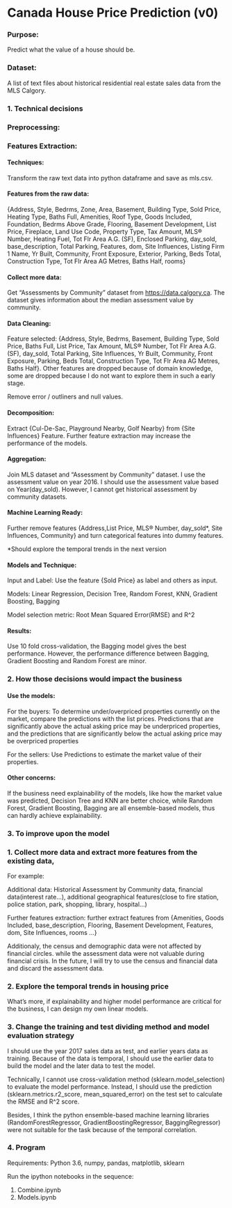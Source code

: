 # Canada House Price Prediction (v0)

### Purpose: 
Predict what the value of a house should be.


### Dataset: 
A list of text files about historical residential real estate sales data from the MLS Calgory.


### 1. Technical decisions


### Preprocessing: 

### Features Extraction: 

#### 	Techniques: 

  Transform the raw text data into python dataframe and save as mls.csv. 

#### 	Features from the raw data: 

  {Address, Style, Bedrms, Zone, Area, Basement, Building Type, Sold Price, Heating Type, Baths Full, Amenities, 
  Roof Type, Goods Included, Foundation, Bedrms Above Grade, Flooring, Basement Development, List Price, 
  Fireplace, Land Use Code, Property Type, Tax Amount, MLS® Number, Heating Fuel, 
  Tot Flr Area A.G. (SF), Enclosed Parking, day_sold, base_description, Total Parking, 
  Features, dom, Site Influences, Listing Firm 1 Name, Yr Built, Community, Front Exposure, 
  Exterior, Parking, Beds Total, Construction Type, Tot Flr Area AG Metres, Baths Half, rooms}

####  Collect more data: 

  Get “Assessments by Community” dataset from https://data.calgory.ca. The dataset gives information
  about the median assessment value by community.

#### Data Cleaning: 

  Feature selected: {Address, Style, Bedrms, Basement, Building Type, Sold Price, Baths Full, 
  List Price, Tax Amount, MLS® Number, Tot Flr Area A.G. (SF), day_sold, Total Parking, 
  Site Influences, Yr Built, Community, Front Exposure, Parking, Beds Total, Construction Type, 
  Tot Flr Area AG Metres, Baths Half}. Other features are dropped because of domain knowledge, 
  some are dropped because I do not want to explore them in such a early stage.

  Remove error / outliners and null values. 

#### 	Decomposition: 

  Extract {Cul-De-Sac, Playground Nearby, Golf Nearby} from {Site Influences} Feature. Further 
  feature extraction may increase the performance of the models.

#### 	Aggregation: 

  Join MLS dataset and “Assessment by Community” dataset. I use the assessment value on year 2016. 
  I should use the assessment value based on Year(day_sold). However, I cannot get historical 
  assessment by community datasets. 

#### Machine Learning Ready: 

  Further remove features {Address,List Price, MLS® Number, day_sold*, Site Influences, Community} 
  and turn categorical features into dummy features.
  
  *Should explore the temporal trends in the next version

#### Models and Technique: 

  Input and Label: Use the feature {Sold Price} as label and others as input.
 
  Models: Linear Regression, Decision Tree, Random Forest, KNN, Gradient Boosting, Bagging

  Model selection metric: Root Mean Squared Error(RMSE) and R^2

####  Results:

  Use 10 fold cross-validation, the Bagging model gives the best performance. However, the performance 
  difference between Bagging, Gradient Boosting and Random Forest are minor. 



### 2. How those decisions would impact the business

#### Use the models:

  For the buyers: To determine under/overpriced properties currently on the market, compare the 
  predictions with the list prices. Predictions that are significantly above the actual asking 
  price may be underpriced properties, and the predictions that are significantly below the 
  actual asking price may be overpriced properties
  
  For the sellers: Use Predictions to estimate the market value of their properties.

#### Other concerns:
  
  If the business need explainability of the models, like how the market value was predicted, 
  Decision Tree and KNN are better choice, while Random Forest, Gradient Boosting, Bagging 
  are all ensemble-based models, thus can hardly achieve explainability.


### 3. To improve upon the model


### 	1. Collect more data and extract more features from the existing data,

  For example:

  Additional data: Historical Assessment by Community data, financial data(interest rate...), 
  additional geographical features(close to fire station, police station, park, shopping, 
  library, hospital...)

  Further features extraction: further extract features from {Amenities, Goods Included, 
  base_description, Flooring, Basement Development, Features, dom, Site Influences, rooms ...}

  Additionaly, the census and demographic data were not affected by financial circles.  while 
  the assessment data were not valuable during financial crisis. In the future, I will try to 
  use the census and financial data and discard the assessment data.


### 	2. Explore the temporal trends in housing price

  What’s more, if explainability and higher model performance are critical for the business, 
  I can design my own linear models. 


### 	3. Change the training and test dividing method and model evaluation strategy

  I should use the year 2017 sales data as test, and earlier years data as training. Because 
  of the data is temporal, I should use the earlier data to build the model and the later 
  data to test the model. 

  Technically, I cannot use cross-validation method (sklearn.model_selection) to evaluate the 
  model performance. Instead, I should use the prediction (sklearn.metrics.r2_score, 
  mean_squared_error) on the test set to calculate the RMSE and R^2 score.

  Besides, I think the python ensemble-based machine learning libraries (RandomForestRegressor, 
  GradientBoostingRegressor, BaggingRegressor) were not suitable for the task because of the 
  temporal correlation.
 

### 4. Program

Requirements: Python 3.6, numpy, pandas, matplotlib, sklearn

Run the ipython notebooks in the sequence: 

  1. Combine.ipynb
  2. Models.ipynb
  
  






